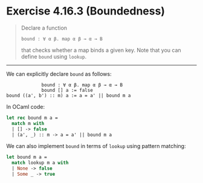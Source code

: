 # Exercise 4.16.3 (Boundedness)

> Declare a function
> ```text
> bound : ∀ α β. map α β → α → B
> ```
> that checks whether a map binds a given key.
> Note that you can define `bound` using `lookup`.

---

We can explicitly declare `bound` as follows:
```text
             bound : ∀ α β. map α β → α → B
             bound [] a := false
bound ((a', b') :: m) a := a = a' || bound m a
```

In OCaml code:
```ocaml
let rec bound m a =
  match m with
  | [] -> false
  | (a', _) :: m -> a = a' || bound m a
```

We can also implement `bound` in terms of `lookup` using pattern matching:
```ocaml
let bound m a =
  match lookup m a with
  | None -> false
  | Some _ -> true
```
